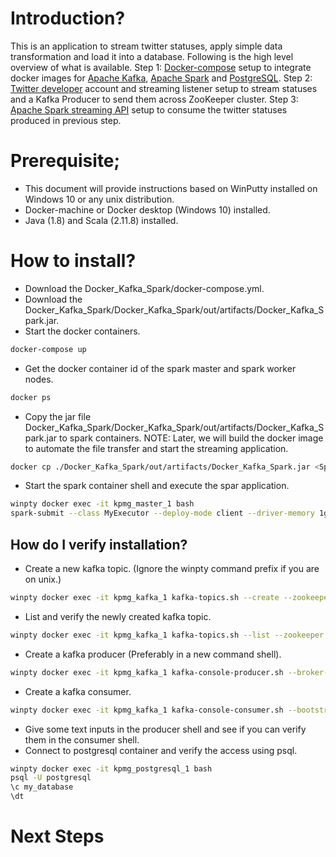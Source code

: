 
# Introduction?

This is an application to stream twitter statuses, apply simple data transformation and load it into a database. Following is the high level overview of what is available.
Step 1: [Docker-compose](https://docs.docker.com/compose/) setup to integrate docker images for [Apache Kafka](https://hub.docker.com/r/bitnami/kafka), [Apache Spark](https://github.com/gettyimages/docker-spark) and [PostgreSQL](https://hub.docker.com/r/bitnami/postgresql).
Step 2: [Twitter developer](https://developer.twitter.com/en.html) account and streaming listener setup to stream statuses and a Kafka Producer to send them across ZooKeeper cluster.
Step 3: [Apache Spark streaming API](https://spark.apache.org/docs/2.1.0/streaming-kafka-integration.html) setup to consume the twitter statuses produced in previous step.



# Prerequisite;

* This document will provide instructions based on WinPutty installed on Windows 10 or any unix distribution.
* Docker-machine or Docker desktop (Windows 10) installed.
* Java (1.8) and Scala (2.11.8) installed.


# How to install?

* Download the Docker_Kafka_Spark/docker-compose.yml.
* Download the Docker_Kafka_Spark/Docker_Kafka_Spark/out/artifacts/Docker_Kafka_Spark.jar.
* Start the docker containers.
```bash
docker-compose up
```
* Get the docker container id of the spark master and spark worker nodes.
```bash
docker ps
```
* Copy the jar file Docker_Kafka_Spark/Docker_Kafka_Spark/out/artifacts/Docker_Kafka_Spark.jar to spark containers.
NOTE: Later, we will build the docker image to automate the file transfer and start the streaming application.
```bash
docker cp ./Docker_Kafka_Spark/out/artifacts/Docker_Kafka_Spark.jar <Spark container id>:/opt/Docker_Kafka_Spark.jar
```
* Start the spark container shell and execute the spar application.
```bash
winpty docker exec -it kpmg_master_1 bash
spark-submit --class MyExecutor --deploy-mode client --driver-memory 1g --executor-memory 1g --executor-cores 1 /opt/Docker_Kafka_Spark.jar
```

## How do I verify installation?
* Create a new kafka topic. (Ignore the winpty command prefix if you are on unix.)
```bash
winpty docker exec -it kpmg_kafka_1 kafka-topics.sh --create --zookeeper kpmg_zookeeper_1:2181 --replication-factor 1 --partitions 1 --topic mytopic
```
* List and verify the newly created kafka topic.
```bash
winpty docker exec -it kpmg_kafka_1 kafka-topics.sh --list --zookeeper kpmg_zookeeper_1
```
* Create a kafka producer (Preferably in a new command shell).
```bash
winpty docker exec -it kpmg_kafka_1 kafka-console-producer.sh --broker-list kpmg_kafka_1:9092 --topic mytopic
```
* Create a kafka consumer.
```bash
winpty docker exec -it kpmg_kafka_1 kafka-console-consumer.sh --bootstrap-server kpmg_kafka_1:9092 --topic mytopic --from-beginning
```
* Give some text inputs in the producer shell and see if you can verify them in the consumer shell.
* Connect to postgresql container and verify the access using psql.
```bash
winpty docker exec -it kpmg_postgresql_1 bash
psql -U postgresql
\c my_database
\dt
```

#
# Next Steps